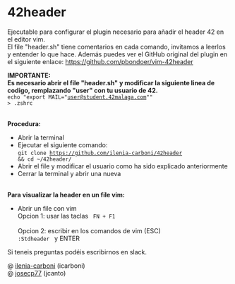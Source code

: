 # 42header
Ejecutable para configurar el plugin necesario para añadir el header 42 en el editor vim.<br>
El file "header.sh" tiene comentarios en cada comando, invitamos a leerlos y entender lo que hace.
Además puedes ver el GitHub original del plugin en el siguiente enlace:
https://github.com/pbondoer/vim-42header

<b>IMPORTANTE:</b><br>
<b>Es necesario abrir el file "header.sh" y modificar la siguiente linea de codigo, remplazando "user" con tu usuario de 42.</b><br>
<code>echo "export MAIL=\"user@student.42malaga.com\"" > .zshrc</code><br><br>

<b>Procedura:</b><br>
- Abrir la terminal<br>
- Ejecutar el siguiente comando:<br>
<code>git clone https://github.com/ilenia-carboni/42header && cd ~/42header/ </code><br>
- Abrir el file y modificar el usuario como ha sido explicado anteriormente<br>
- Cerrar la terminal y abrir una nueva<br><br>

<b>Para visualizar la header en un file vim:</b><br>
- Abrir un file con vim<br>
Opcion 1: usar las taclas <code> FN + F1 </code> <br>
Opcion 2: escribir en los comandos de vim (ESC) <code> :Stdheader </code> y ENTER<br>


Si teneis preguntas podéis escribirnos en slack.<br>

@ [ilenia-carboni](https://github.com/ilenia-carboni) (icarboni)<br>
@ [josecp77](https://github.com/Josecp77) (jcanto)<br>

